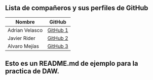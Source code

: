 ## Lista de compañeros y sus perfiles de GitHub

| **Nombre**              | **GitHub**                      			  |
|--------------------------|------------------------------------------------------|
| Adrian Velasco	   | [GitHub 1](https://github.com/adriDevelop)           |
| Javier Rider   	   | [GitHub 2](https://github.com/Ryder-671-GranCapitan) |
| Alvaro Mejías		   | [GitHub 3](https://github.com/alvaroo-01) 		  |


## Esto es un README.md de ejemplo para la practica de DAW.
